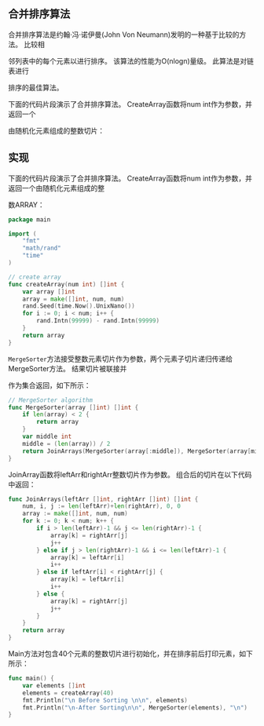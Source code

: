 ## 合并排序算法

合并排序算法是约翰·冯·诺伊曼(John Von Neumann)发明的一种基于比较的方法。 比较相

邻列表中的每个元素以进行排序。 该算法的性能为O(nlogn)量级。 此算法是对链表进行

排序的最佳算法。

下面的代码片段演示了合并排序算法。 CreateArray函数将num int作为参数，并返回一个

由随机化元素组成的整数切片：

## 实现

下面的代码片段演示了合并排序算法。 CreateArray函数将num int作为参数，并返回一个由随机化元素组成的整

数ARRAY：

```go
package main

import (
	"fmt"
	"math/rand"
	"time"
)

// create array
func createArray(num int) []int {
	var array []int
	array = make([]int, num, num)
	rand.Seed(time.Now().UnixNano())
	for i := 0; i < num; i++ {
		rand.Intn(99999) - rand.Intn(99999)
	}
	return array
}
```

`MergeSorter`方法接受整数元素切片作为参数，两个元素子切片递归传递给MergeSorter方法。 结果切片被联接并

作为集合返回，如下所示：

```go
// MergeSorter algorithm
func MergeSorter(array []int) []int {
	if len(array) < 2 {
		return array
	}
	var middle int
	middle = (len(array)) / 2
	return JoinArrays(MergeSorter(array[:middle]), MergeSorter(array[middle:]))
}
```
JoinArray函数将leftArr和rightArr整数切片作为参数。 组合后的切片在以下代码中返回：

```go
func JoinArrays(leftArr []int, rightArr []int) []int {
	num, i, j := len(leftArr)+len(rightArr), 0, 0
	array := make([]int, num, num)
	for k := 0; k < num; k++ {
		if i > len(leftArr)-1 && j <= len(rightArr)-1 {
			array[k] = rightArr[j]
			j++
		} else if j > len(rightArr)-1 && i <= len(leftArr)-1 {
			array[k] = leftArr[i]
			i++
		} else if leftArr[i] < rightArr[j] {
			array[k] = leftArr[i]
			i++
		} else {
			array[k] = rightArr[j]
			j++
		}
	}
	return array
}
```
Main方法对包含40个元素的整数切片进行初始化，并在排序前后打印元素，如下所示：

```go
func main() {
	var elements []int
	elements = createArray(40)
	fmt.Println("\n Before Sorting \n\n", elements)
	fmt.Println("\n-After Sorting\n\n", MergeSorter(elements), "\n")
}
```
